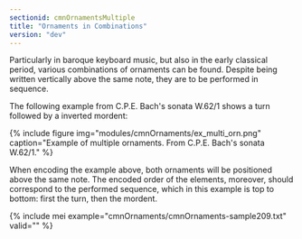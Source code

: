 ```yaml
---
sectionid: cmnOrnamentsMultiple
title: "Ornaments in Combinations"
version: "dev"
---
```


Particularly in baroque keyboard music, but also in the early classical period, various combinations of ornaments can be found. Despite being written vertically above the same note, they are to be performed in sequence.

The following example from C.P.E. Bach's sonata W.62/1 shows a turn followed by a inverted mordent:

{% include figure img="modules/cmnOrnaments/ex_multi_orn.png" caption="Example of multiple ornaments. From C.P.E. Bach's sonata W.62/1." %}

When encoding the example above, both ornaments will be positioned above the same note. The encoded order of the elements, moreover, should correspond to the performed sequence, which in this example is top to bottom: first the turn, then the mordent.

{% include mei example="cmnOrnaments/cmnOrnaments-sample209.txt" valid="" %}
